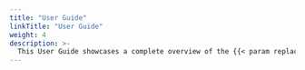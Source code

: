 ```yaml
---
title: "User Guide"
linkTitle: "User Guide"
weight: 4
description: >-
  This User Guide showcases a complete overview of the {{< param replacables.brand_name  >}}FX Executions/Packages Framework. Working along typical patterns for engineers working with the {{< param replacables.brand_name  >}} Data Platform.
---
```

